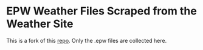 # EPW Weather Files Scraped from the Weather Site 
This is a fork of this [repo](https://github.com/chiensiTB/EPWRawWeather). Only the .epw files are collected here.
